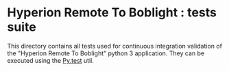 Hyperion Remote To Boblight : tests suite
==========================================

This directory contains all tests used for continuous integration validation of the "Hyperion Remote To Boblight" python 3 application. They can be executed using the [Py.test](http://pytest.org/latest/pytest.pdf) util.